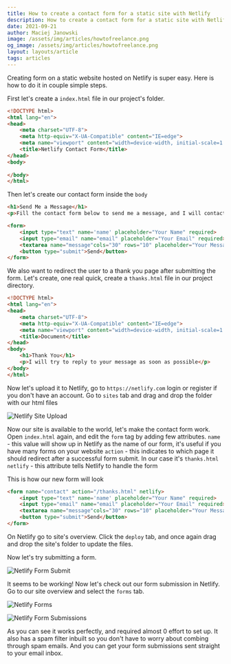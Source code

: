 ```yaml
---
title: How to create a contact form for a static site with Netlify
description: How to create a contact form for a static site with Netlify
date: 2021-09-21
author: Maciej Janowski
image: /assets/img/articles/howtofreelance.png
og_image: /assets/img/articles/howtofreelance.png
layout: layouts/article
tags: articles
---
```

Creating form on a static website hosted on Netlify is super easy.
Here is how to do it in couple simple steps.

First let's create a `index.html` file in our project's folder.

```html
<!DOCTYPE html>
<html lang="en">
<head>
    <meta charset="UTF-8">
    <meta http-equiv="X-UA-Compatible" content="IE=edge">
    <meta name="viewport" content="width=device-width, initial-scale=1.0">
    <title>Netlify Contact Form</title>
</head>
<body>
    
</body>
</html>
```

Then let's create our contact form inside the `body` 

```html
<h1>Send Me a Message</h1>
<p>Fill the contact form below to send me a message, and I will contact you soon</p>

<form>
    <input type="text" name='name' placeholder="Your Name" required>
    <input type="email" name="email" placeholder="Your Email" required>
    <textarea name="message"cols="30" rows="10" placeholder="Your Message"></textarea>
    <button type="submit">Send</button>
</form>
```

We also want to redirect the user to a thank you page after submitting the form. Let's create, one real quick, create a `thanks.html` file in our project directory.

```html
<!DOCTYPE html>
<html lang="en">
<head>
    <meta charset="UTF-8">
    <meta http-equiv="X-UA-Compatible" content="IE=edge">
    <meta name="viewport" content="width=device-width, initial-scale=1.0">
    <title>Document</title>
</head>
<body>
    <h1>Thank You</h1>
    <p>I will try to reply to your message as soon as possible</p>
</body>
</html>
```

Now let's upload it to Netlify, go to `https://netlify.com` login or register if you don't have an account. Go to `sites` tab and drag and drop the folder with our html files 

![Netlify Site Upload](https://janowski.dev/assets/img/articles/gifs/netlify-upload.gif)

Now our site is available to the world, let's make the contact form work. Open `index.html` again, and edit the `form` tag by adding few attributes. 
`name` - this value will show up in Netlify as the name of our form, it's useful if you have many forms on your website
`action` - this indicates to which page it should redirect after a successful form submit. In our case it's `thanks.html`
`netlify` - this attribute tells Netlify to handle the form

This is how our new form will look

```html
<form name="contact" action="/thanks.html" netlify>
    <input type="text" name='name' placeholder="Your Name" required>
    <input type="email" name="email" placeholder="Your Email" required>
    <textarea name="message"cols="30" rows="10" placeholder="Your Message"></textarea>
    <button type="submit">Send</button>
</form>
```

On Netlify go to site's overview. Click the `deploy` tab, and once again drag and drop the site's folder to update the files.

Now let's try submitting a form.


![Netlify Form Submit](https://janowski.dev/assets/img/articles/gifs/form-submit.gif)

It seems to be working! Now let's check out our form submission in Netlify.
Go to our site overview and select the `forms` tab.

![Netlify Forms](https://janowski.dev/assets/img/articles/screenshots/netlify_forms.png)

![Netlify Form Submissions](https://janowski.dev/assets/img/articles/screenshots/form_submission.png)

As you can see it works perfectly, and required almost 0 effort to set up. It also has a spam filter inbuilt so you don't have to worry about combing through spam emails. And you can get your form submissions sent straight to your email inbox.


